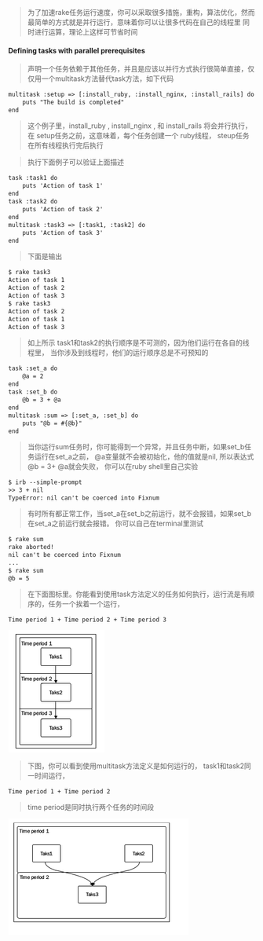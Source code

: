 > 为了加速rake任务运行速度，你可以采取很多措施，重构，算法优化，然而最简单的方式就是并行运行，意味着你可以让很多代码在自己的线程里
> 同时进行运算，理论上这样可节省时间


#### Defining tasks with parallel prerequisites

> 声明一个任务依赖于其他任务，并且是应该以并行方式执行很简单直接，仅仅用一个multitask方法替代task方法，如下代码
	
	multitask :setup => [:install_ruby, :install_nginx, :install_rails] do
		puts "The build is completed"
	end

> 这个例子里，install_ruby , install_nginx , 和 install_rails 将会并行执行，在 setup任务之前，这意味着，每个任务创建一个
> ruby线程， steup任务在所有线程执行完后执行

> 执行下面例子可以验证上面描述
	
	task :task1 do
		puts 'Action of task 1'
	end
	task :task2 do
		puts 'Action of task 2'
	end
	multitask :task3 => [:task1, :task2] do
		puts 'Action of task 3'
	end

> 下面是输出
	
	$ rake task3
	Action of task 1
	Action of task 2
	Action of task 3
	$ rake task3
	Action of task 2
	Action of task 1
	Action of task 3

> 如上所示 task1和task2的执行顺序是不可测的，因为他们运行在各自的线程里， 当你涉及到线程时，他们的运行顺序总是不可预知的

	task :set_a do
		@a = 2
	end
	task :set_b do
		@b = 3 + @a
	end
	multitask :sum => [:set_a, :set_b] do
		puts "@b = #{@b}"
	end

> 当你运行sum任务时，你可能得到一个异常，并且任务中断，如果set_b任务运行在set_a之前， @a变量就不会被初始化，他的值就是nil,
> 所以表达式@b = 3+ @a就会失败， 你可以在ruby shell里自己实验
	
	$ irb --simple-prompt
	>> 3 + nil
	TypeError: nil can't be coerced into Fixnum

> 有时所有都正常工作，当set_a在set_b之前运行，就不会报错，如果set_b在set_a之前运行就会报错。 你可以自己在terminal里测试
	
	$ rake sum
	rake aborted!
	nil can't be coerced into Fixnum
	...
	$ rake sum
	@b = 5

> 在下面图标里。你能看到使用task方法定义的任务如何执行，运行流是有顺序的，任务一个挨着一个运行， 
	
	Time period 1 + Time period 2 + Time period 3
	
![](p3.png)

> 下图，你可以看到使用multitask方法定义是如何运行的， task1和task2同一时间运行，

	Time period 1 + Time period 2

> time period是同时执行两个任务的时间段
	
	
![](p4.png)


